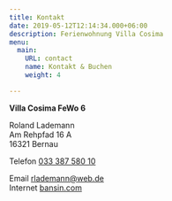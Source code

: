 ```yaml
---
title: Kontakt
date: 2019-05-12T12:14:34.000+06:00
description: Ferienwohnung Villa Cosima
menu:
  main:
    URL: contact
    name: Kontakt & Buchen
    weight: 4

---
```

**Villa Cosima FeWo 6**

Roland Lademann  
Am Rehpfad 16 A  
16321 Bernau

Telefon [033 387 580 10](http://tel:+493338758010/)

Email [rlademann@web.de](http://bansin.com/mailform.php)  
Internet [bansin.com](http://bansin.com/)